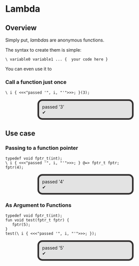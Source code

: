 # Lambda

## Overview

Simply put, *lambda*s are anonymous functions.  

The syntax to create them is simple:
```
\ variable0 variable1 ... {  your code here }
```
You can even use it to
### Call a function just once
``` gw
\ i { <<<"passed '", i, "'">>>; }(3);
```
<p style="background-color:#e3e3e3; border: 5px solid #343131; padding: 10px; margin-right: 20%; margin-left: 20%; -moz-border-radius: 15px; -webkit-border-radius: 15px;">
passed '3'<br/>
&#10004;
</p>


## Use case

### Passing to a function pointer
``` gw
typedef void fptr_t(int);
\ i { <<<"passed '", i, "'">>>; } @=> fptr_t fptr;
fptr(4);
```
<p style="background-color:#e3e3e3; border: 5px solid #343131; padding: 10px; margin-right: 20%; margin-left: 20%; -moz-border-radius: 15px; -webkit-border-radius: 15px;">
passed '4'<br/>
&#10004;
</p>

### As Argument to Functions
``` gw
typedef void fptr_t(int);
fun void test(fptr_t fptr) {
   fptr(5);
}
test(\ i { <<<"passed '", i, "'">>>; });
```
<p style="background-color:#e3e3e3; border: 5px solid #343131; padding: 10px; margin-right: 20%; margin-left: 20%; -moz-border-radius: 15px; -webkit-border-radius: 15px;">
passed '5'<br/>
&#10004;
</p>
